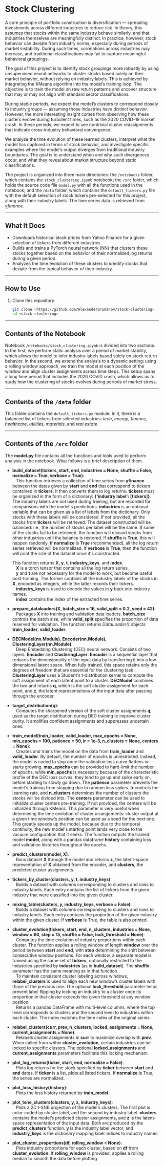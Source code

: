 # Stock Clustering

A core principle of portfolio construction is diversification — spreading investments across different industries to reduce risk. In theory, this assumes that stocks within the same industry behave similarly, and that industries themselves are meaningfully distinct. In practice, however, stock behavior can deviate from industry norms, especially during periods of market instability. During such times, correlations across industries may increase, and traditional classifications may fail to capture meaningful behavioral groupings.

The goal of this project is to identify stock groupings more robustly by using unsupervised neural networks to cluster stocks based solely on their market behavior, without relying on industry labels. This is achieved by integrating the KMeans algorithm into the model’s training loop. The objective is to train the model on raw return patterns and uncover structure that may or may not align with standard sector classifications.

During stable periods, we expect the model’s clusters to correspond closely to industry groups — assuming those industries have distinct behavior. However, the more interesting insight comes from observing how these clusters evolve during turbulent times, such as the 2020 COVID-19 market crash. In these periods, we expect to see nontrivial cluster reassignments that indicate cross-industry behavioral convergence.

We analyze the time evolution of these learned clusters, interpret what the model has captured in terms of stock behavior, and investigate specific examples where the model’s output diverges from traditional industry boundaries. The goal is to understand when and why such divergences occur, and what they reveal about market structure beyond static classifications.

The project is organized into three main directories: the `/notebooks` folder, which contains the `stock_clustering.ipynb` notebook; the `/src` folder, which holds the source code file `model.py` with all the functions used in the notebook; and the `/data` folder, which contains the `default_tickers.py` file with the default selection of stock tickers pre-selected for this project, along with their industry labels. The time series data is retrieved from *yfinance*.

---

## What It Does

- Downloads historical stock prices from Yahoo Finance for a given selection of tickers from different industries.
- Builds and trains a PyTorch neural network (NN) that clusters these stocks together based on the behavior of their normalized log returns during a given period.
- Analyzes the time evolution of these clusters to identify stocks that deviate from the typical behavior of their industry.

---

## How to Use

1. Clone this repository:
   ```bash
   git clone <https://github.com/AlexanderGTumanov/stock-clustering>
   cd <stock-clustering>

---

## Contents of the Notebook

Notebook `/notebooks/stock_clustering.ipynb` is divided into two sections. In the first, we perform static analysis over a period of market stability, which allows the model to infer industry labels based solely on stock return behavior. In the second, we extend the analysis to a dynamic setting: using a rolling window approach, we train the model at each position of the window and align cluster assignments across time steps. This setup spans a long time period that includes the 2020 COVID crash, which allows us to study how the clustering of stocks evolves during periods of market stress.

---


## Contents of the `/data` folder

This folder contains the `default_tickers.py` module. In it, there is a balanced list of tickers from selected industries: *tech*, *energy*, *finance*, *healthcare*, *utilities*, *materials*, and *real estate*.

---

## Contents of the `/src` folder

The **model.py** file contains all the functions and tools used to perform analysis in the notebook. What follows is a brief description of them.

- **build_dataset(tickers, start, end, industries = None, shuffle = False, normalize = True, verbose = True)**:  
   &nbsp;&nbsp;&nbsp;This function retrieves a collection of time series from **yfinance** between the dates given by **start** and **end** that correspond to tickers contained in **tickers**. It then converts them to log returns. **tickers** must be organized in the form of a dictionary: **{'industry label': [tickers]}**. The industry labels are not used during training, but are recorded for comparisons with the model's predictions. **industries** is an optional variable that can be given as a list of labels from the dictionary. Only stocks with these labels will be considered. If not provided, all the stocks from **tickers** will be retrieved. The dataset constructed will be balanced: i.e., the number of stocks per label will be the same. If some of the stocks fail to be retrieved, the function will discard stocks from other industries until the balance is restored. If **shuffle** is **True**, this will happen randomly. If **normalize** is **True** (recommended), all the log return series retrieved will be normalized. If **verbose** is **True**, then the function will print the size of the dataset once it's constructed.
  
  This function returns **X**, **y**, **t**, **industry_keys**, and **index**.  
  &nbsp;&nbsp;&nbsp;**X** is a torch tensor that contains all the log return series.  
  &nbsp;&nbsp;&nbsp;**y** and **t** are not necessary for the model to work, but become useful post-training. The former contains all the industry labels of the stocks in **X**, encoded as integers, while the latter records their tickers.  
  &nbsp;&nbsp;&nbsp;**industry_keys** is used to decode the values in **y** back into industry names.  
  &nbsp;&nbsp;&nbsp;**index** contains the index of the extracted time series.

- **prepare_dataloaders(X, batch_size = 16, valid_split = 0.2, seed = 42)**:  
  &nbsp;&nbsp;&nbsp;Packages **X** into training and validation data loaders. **batch_size** controls the batch size, while **valid_split** specifies the proportion of data reserved for validation. The function returns *DataLoader()* objects **train_loader**, **valid_loader**.

- **DECModel(nn.Module)**, **Encoder(nn.Module)**, **ClusteringLayer(nn.Module)**:  
  &nbsp;&nbsp;&nbsp;Deep Embedding Clustering (DEC) neural network. Consists of two layers: **Encoder** and **ClusteringLayer**. **Encoder** is a sequential layer that reduces the dimensionality of the input data by transferring it into a low-dimensional latent space. When fully trained, this space retains only the degrees of freedom that are essential for the clustering task. **ClusteringLayer** uses a Student's t-distribution kernel to compute the soft assignment of each latent point to a cluster. **DECModel** combines the two and returns **q**, which is the soft cluster assignment for each point, and **z**, the latent representations of the input data after passing through the encoder.

- **target_distribution(q)**:  
  &nbsp;&nbsp;&nbsp;Computes the sharpened version of the soft cluster assignments **q**, used as the target distribution during DEC training to improve cluster purity. It amplifies confident assignments and suppresses uncertain ones.

- **train_model(train_loader, valid_loader, max_epochs = None, min_epochs = 100, patience = 50, lr = 1e-3, n_clusters = None, centers = None)**:  
  &nbsp;&nbsp;&nbsp;Creates and trains the model on the data from **train_loader** and **valid_loader**. By default, the number of epochs is unrestricted. Instead, the model is coded to stop once the validation loss curve flattens or starts growing. **max_epochs** can be provided to hard-limit the number of epochs, while **min_epochs** is necessary because of the characteristic profile of the DEC loss curves: they tend to go up and spike early on, before starting to slowly go down. The **patience** parameter prevents the model's training from stopping due to random loss spikes. **lr** controls the learning rate, and **n_clusters** determines the number of clusters the stocks will be divided into. The **centers** parameter can be used to initialize cluster centers pre-training. If not provided, the centers will be initialized through KMeans. This parameter is very useful when determining the time evolution of cluster arrangements: cluster output at a given time window's position can be used as a seed for the next one. This greatly speeds up the model, because due to the temporal continuity, the new model's starting point lands very close to the vacuum configuration that it seeks. The function outputs the trained model **model**, along with a pandas dataframe **history** containing loss and validation histories throughout the epochs.

- **predict_clusters(model, X)**:  
  &nbsp;&nbsp;&nbsp;Runs dataset **X** through the model and returns **z**, the latent-space representation of **X** obtained from the encoder, and **clusters**, the predicted cluster assignments.

- **tickers_by_cluster(clusters, y, t, industry_keys)**:  
  &nbsp;&nbsp;&nbsp;Builds a dataset with columns corresponding to clusters and rows to industry labels. Each entry contains the list of tickers from the given industry that were classified into the given cluster.

- **mixing_table(clusters, y, industry_keys, verbose = False)**:  
  &nbsp;&nbsp;&nbsp;Builds a dataset with columns corresponding to clusters and rows to industry labels. Each entry contains the proportion of the given industry within the given cluster. If **verbose** is True, the table is also printed.

- **cluster_evolution(tickers, start, end, n_clusters, industries = None, window = 60, step = 15, shuffle = False, lock_threshold = None)**:  
  &nbsp;&nbsp;&nbsp;Computes the time evolution of industry proportions within each cluster. The function applies a rolling window of length **window** over the period between **start** and **end**, with **step** determining the shift between consecutive window positions. For each window, a separate model is trained using the same set of **tickers**, optionally restricted to the industries specified by **industries** (as in **build_dataset**). The **shuffle** parameter has the same meaning as in that function.  
  &nbsp;&nbsp;&nbsp;To maintain consistent cluster labeling across windows, **relabel_clusters** is used to align each new window’s cluster labels with those of the previous one. The optional **lock_threshold** parameter helps prevent label flipping by locking an industry to a cluster once its proportion in that cluster exceeds the given threshold at any window position.  
  &nbsp;&nbsp;&nbsp;Returns a pandas DataFrame with multi-level columns, where the top level corresponds to clusters and the second level to industries within each cluster. The index matches the time index of the original series.

- **relabel_clusters(curr, prev, n_clusters, locked_assignments = None, current_assignments = None)**:  
  &nbsp;&nbsp;&nbsp;Relabels cluster assignments in **curr** to maximize overlap with **prev**. When called from within **cluster_evolution**, certain industries can be locked to specific clusters. The optional **locked_assignments** and **current_assignments** parameters facilitate this locking mechanism.

- **plot_log_returns(ticker, start, end, normalize = False)**:  
  &nbsp;&nbsp;&nbsp;Plots log returns for the stock specified by **ticker** between **start** and **end** dates. If **ticker** is a list, plots all listed tickers. If **normalize** is True, the series are normalized.

- **plot_loss_history(history)**:  
  &nbsp;&nbsp;&nbsp;Plots the loss history returned by **train_model**.

- **plot_tsne_clusters(clusters, y, z, industry_keys)**:  
  &nbsp;&nbsp;&nbsp;Plots a 2D t-SNE projection of the model’s clusters. The first plot is color-coded by cluster label, and the second by industry label. **clusters** contains the model’s predicted cluster assignments, and **z** is the latent-space representation of the input data. Both are produced by the **predict_clusters** function. **y** is the industry label vector, and **industry_keys** is the dictionary mapping label indices to industry names.

- **plot_cluster_proportions(df, rolling_window = None)**:  
  &nbsp;&nbsp;&nbsp;Plots industry proportions for each cluster, based on **df** from **cluster_evolution**. If **rolling_window** is provided, applies a rolling median to smooth the data before plotting.

